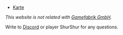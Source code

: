 * [Karte](/map)

*This website is not related with [Gamefabrik GmbH](https://gamefab.de/).*

Write to [Discord](https://discord.gg/Ez4zg8uFHF) or player ShurShur for any questions.
